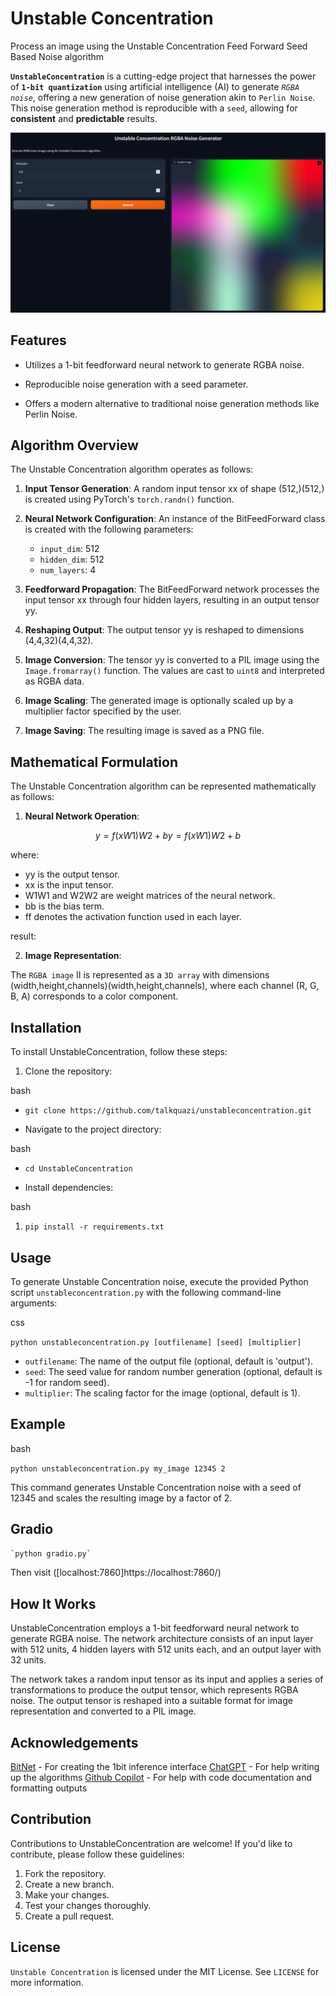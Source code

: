 # Unstable Concentration
Process an image using the Unstable Concentration Feed Forward Seed Based Noise algorithm

**`UnstableConcentration`** is a cutting-edge project that harnesses the power of **`1-bit quantization`** using artificial intelligence (AI) to generate *`RGBA noise`*, offering a new generation of noise generation akin to `Perlin Noise`. This noise generation method is reproducible with a `seed`, allowing for **consistent** and **predictable** results.

![Alt text](samples/gradio_app.png)

## Features

- Utilizes a 1-bit feedforward neural network to generate RGBA noise.

- Reproducible noise generation with a seed parameter.

- Offers a modern alternative to traditional noise generation methods like Perlin Noise.
  
## Algorithm Overview
The Unstable Concentration algorithm operates as follows:

1.  **Input Tensor Generation**: A random input tensor xx of shape (512,)(512,) is created using PyTorch's `torch.randn()` function.
    
2.  **Neural Network Configuration**: An instance of the BitFeedForward class is created with the following parameters:
    
    -   `input_dim`: 512
    -   `hidden_dim`: 512
    -   `num_layers`: 4
3.  **Feedforward Propagation**: The BitFeedForward network processes the input tensor xx through four hidden layers, resulting in an output tensor yy.
    
4.  **Reshaping Output**: The output tensor yy is reshaped to dimensions (4,4,32)(4,4,32).
    
5.  **Image Conversion**: The tensor yy is converted to a PIL image using the `Image.fromarray()` function. The values are cast to `uint8` and interpreted as RGBA data.
    
6.  **Image Scaling**: The generated image is optionally scaled up by a multiplier factor specified by the user.
    
7.  **Image Saving**: The resulting image is saved as a PNG file.
    
## Mathematical Formulation
The Unstable Concentration algorithm can be represented mathematically as follows:

1.  **Neural Network Operation**:

```math
y=f(xW1)W2+by=f(xW1​)W2​+b
````

where:

-   yy is the output tensor.
-   xx is the input tensor.
-   W1W1​ and W2W2​ are weight matrices of the neural network.
-   bb is the bias term.
-   ff denotes the activation function used in each layer.

result:

2.  **Image Representation**:

The `RGBA image` II is represented as a `3D array` with dimensions (width,height,channels)(width,height,channels), where each channel (R, G, B, A) corresponds to a color component.

## Installation
To install UnstableConcentration, follow these steps:

1. Clone the repository:

bash
-  `git clone https://github.com/talkquazi/unstableconcentration.git`

- Navigate to the project directory:

bash

-  `cd UnstableConcentration`

- Install dependencies:

bash

 1.  `pip install -r requirements.txt`

## Usage
To generate Unstable Concentration noise, execute the provided Python script `unstableconcentration.py` with the following command-line arguments:

css

`python unstableconcentration.py [outfilename] [seed] [multiplier]` 

-   `outfilename`: The name of the output file (optional, default is 'output').
-   `seed`: The seed value for random number generation (optional, default is -1 for random seed).
-   `multiplier`: The scaling factor for the image (optional, default is 1).

## Example

bash

`python unstableconcentration.py my_image 12345 2` 

This command generates Unstable Concentration noise with a seed of 12345 and scales the resulting image by a factor of 2.

## Gradio

```bash
`python gradio.py`
```

Then visit ([localhost:7860]https://localhost:7860/)

## How It Works
UnstableConcentration employs a 1-bit feedforward neural network to generate RGBA noise. The network architecture consists of an input layer with 512 units, 4 hidden layers with 512 units each, and an output layer with 32 units.

The network takes a random input tensor as its input and applies a series of transformations to produce the output tensor, which represents RGBA noise. The output tensor is reshaped into a suitable format for image representation and converted to a PIL image.
  
## Acknowledgements
 [BitNet](https://github.com/kyegomez/BitNet) - For creating the 1bit inference interface
 [ChatGPT](https://chat.openai.com) - For help writing up the algorithms
 [Github Copilot](https://github.com/features/copilot) - For help with code documentation and formatting outputs
 
## Contribution
Contributions to UnstableConcentration are welcome! If you'd like to contribute, please follow these guidelines:

1. Fork the repository.
2. Create a new branch.
3. Make your changes.
4. Test your changes thoroughly.
5. Create a pull request.

## License
`Unstable Concentration` is licensed under the MIT License. See `LICENSE` for more information.
